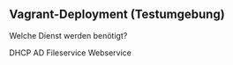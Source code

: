 ## Vagrant-Deployment (Testumgebung)

Welche Dienst werden benötigt?

DHCP
AD
Fileservice
Webservice